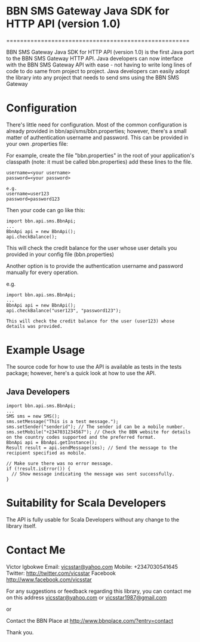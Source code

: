 # BBN SMS Gateway Java SDK for HTTP API (version 1.0)
=====================================================

BBN SMS Gateway Java SDK for HTTP API (version 1.0) is the first Java port to the BBN SMS Gateway HTTP API. Java developers can now interface with the BBN SMS Gateway API with ease - not having to write long lines of code to do same from project to project. Java developers can easily adopt the library into any project that needs to send sms using the BBN SMS Gateway

# Configuration

There's little need for configuration. Most of the common configuration is already provided in bbn/api/sms/bbn.properties; however, there's a small matter of authentication username and password. This can be provided in your own .properties file:

For example, create the file "bbn.properties" in the root of your application's classpath (note: it must be called bbn.properties)
add these lines to the file.

```
username=<your username>
password=<your password>

e.g.
username=user123
password=password123
```

Then your code can go like this:

```
import bbn.api.sms.BbnApi;
...
BbnApi api = new BbnApi();
api.checkBalance();
```

This will check the credit balance for the user whose user details you provided in your config file (bbn.properties)

Another option is to provide the authentication username and password manually for every operation.

e.g.
```
import bbn.api.sms.BbnApi;
...
BbnApi api = new BbnApi();
api.checkBalance("user123", "password123");

This will check the credit balance for the user (user123) whose details was provided.
```

# Example Usage

The source code for how to use the API is available as tests in the tests package; however, here's a quick look at how to use the API.

## Java Developers
```
import bbn.api.sms.BbnApi;
...
SMS sms = new SMS();
sms.setMessage("This is a test message.");
sms.setSender("senderid"); // The sender id can be a mobile number.
sms.setMobile("+2347031234567"); // Check the BBN website for details on the country codes supported and the preferred format.
BbnApi api = BbnApi.getInstance();
Result result = api.sendMessage(sms); // Send the message to the recipient specified as mobile.

// Make sure there was no error message.
if (!result.isError()) {
  // Show message indicating the message was sent successfully.
}
```

# Suitability for Scala Developers

The API is fully usable for Scala Developers without any change to the library itself.

# Contact Me

Victor Igbokwe
Email: <vicsstar@yahoo.com>
Mobile: +2347030541645
Twitter: <http://twitter.com/vicsstar>
Facebook <http://www.facebook.com/vicsstar>

For any suggestions or feedback regarding this library, you can contact me on this address <vicsstar@yahoo.com> or <vicsstar1987@gmail.com>

or

Contact the BBN Place at <http://www.bbnplace.com/?entry=contact>

Thank you.
